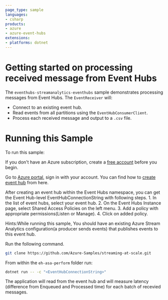 ```yaml
---
page_type: sample
languages:
- csharp
products:
- azure
- azure-event-hubs 
extensions:
- platforms: dotnet
---
```


# Getting started on processing received message from Event Hubs #

The `eventhubs-streamanalytics-eventhubs` sample demonstrates processing messages from Event Hubs. The `EventReceiver` will:

 - Connect to an existing event hub.
 - Read events from all partitions using the `EventHubConsumerClient`.
 - Process each received message and output to a `.csv` file.

# Running this Sample #
To run this sample:

If you don't have an Azure subscription, create a [free account] before you begin.
	
Go to [Azure portal], sign in with your account. You can find how to [create event hub] from here. 

After creating an event hub within the Event Hubs namespace, you can get the Event Hub-level EventHubConnectionString with following steps.
	1. In the list of event hubs, select your event hub.
	2. On the Event Hubs Instance page, select Shared Access Policies on the left menu.
	3. Add a policy with appropriate permissions(Listen or Manage).
	4. Click on added policy.

Hints:While running this sample, You should have an existing Azure Stream Analytics configuration(a producer sends events)
that publishes events to this event hub.

Run the following command.
```bash	
git clone https://github.com/Azure-Samples/streaming-at-scale.git
```
From within the `eh-asa-perform` folder run:

```bash
dotnet run -- -c "<EventHubConnectionString>"
```
The application will read from the event hub and will measure latency (difference from Enqueued and Processed time) for each batch of recevied messages.

<!-- LINKS -->
[free account]: https://azure.microsoft.com/free/?WT.mc_id=A261C142F
[Azure portal]: https://portal.azure.com/
[create event hub]: https://docs.microsoft.com/en-us/azure/event-hubs/event-hubs-create